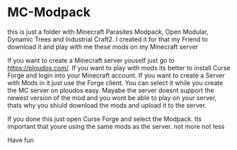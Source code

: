 # MC-Modpack
this is just a folder with Minecraft Parasites Modpack, Open Modular, Dynamic Trees and Industrial Craft2. I created it for that my Friend to download it and play with me these mods on my Minecraft server

If you want to create a Minecraft server youself just go to https://ploudos.com/.
If you want to play with mods its better to install Curse Forge and login into your Minecraft account.
If you want to create a Server with Mods in it just use the Forge client. You can select it while you create the MC server on ploudos easy.
Mayabe the server doesnt support the newest version of the mod and you wont be able to play on your server, thats why you shiuld download the mods and upload it to the server.

If you done this just open Curse Forge and select the Modpack. Its important that youre using the same mods as the server. not more not less

Have fun
